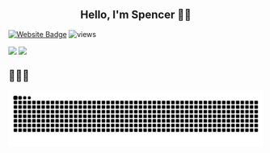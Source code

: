 <!--
**HoveringGoat/HoveringGoat** is a ✨ _special_ ✨ repository because its `README.md` (this file) appears on your GitHub profile.
Here are some ideas to get you started:

- 🔭 I’m currently working on ...
- 🌱 I’m currently learning ...
- 👯 I’m looking to collaborate on ...
- 🤔 I’m looking for help with ...
- 💬 Ask me about ...
- 📫 How to reach me: ...
- 😄 Pronouns: ...
- ⚡ Fun fact: ...

dark, radical, merko, gruvbox, tokyonight, onedark, cobalt, synthwave, highcontrast, dracula).
<img align="top" width = "460" src="https://github-readme-stats.vercel.app/api/wakatime?username=HoveringGoat" />
-->

<h2 align="center" color="blue">Hello, I'm Spencer 👨‍💻</h2>

[![Website Badge](https://img.shields.io/badge/HoveringGoat.io-3b5998?style=flat-square&logo=icloud&logoColor=white)](https://hoveringgoat.github.io/)
![views](https://visitor-badge.laobi.icu/badge?page_id=hoveringgoat.github.io)

<img align="center" src="https://github-readme-stats-three-mu-63.vercel.app/api?username=hoveringgoat&count_private=true&theme=tokyonight" />
<img align="center" src="https://github-readme-stats-three-mu-63.vercel.app/api/top-langs/?username=hoveringgoat&exclude_repo=FlabbyBird&hide=css&theme=tokyonight" />

## 🐍🐍🐍  
![snek gif](https://github.com/hoveringgoat/hoveringgoat/blob/output/github-snek-dark.svg)

